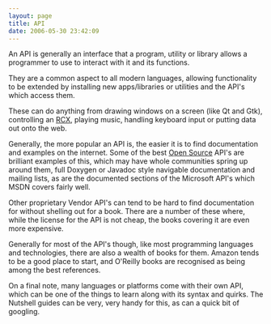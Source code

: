 ```yaml
---
layout: page
title: API
date: 2006-05-30 23:42:09
---
```

<p>An API is generally an interface that a program, utility or library allows a programmer to use to interact with it and its functions.
</p>
<p>They are a common aspect to all modern languages, allowing functionality to be extended by installing new apps/libraries or utilities and the API's which access them.
</p>
<p>These can do anything from drawing windows on a screen (like Qt and Gtk), controlling an <a href="/wiki/rcx.html" title="The Lego Robot Command Explorer">RCX</a>, playing music, handling keyboard input or putting data out onto the web.
</p>
<p>Generally, the more popular an API is, the easier it is to find documentation and examples on the internet. Some of the best <a href="/wiki/open_source.html" title="Products and packages which are generally free.">Open Source</a> API's are brilliant examples of this, which may have whole communities spring up around them, full Doxygen or Javadoc style navigable documentation and mailing lists, as are the documented sections of the Microsoft API's which MSDN covers fairly well.
</p>
<p>Other proprietary Vendor API's can tend to be hard to find documentation for without shelling out for a book. There are a number of these where, while the license for the API is not cheap, the books covering it are even more expensive.
</p>
<p>Generally for most of the API's though, like most programming languages and technologies, there are also a wealth of books for them. Amazon tends to be a good place to start, and O'Reilly books are recognised as being among the best references.
</p>
<p>On a final note, many languages or platforms come with their own API, which can be one of the things to learn along with its syntax and quirks. The Nutshell guides can be very, very handy for this, as can a quick bit of googling.
</p>
